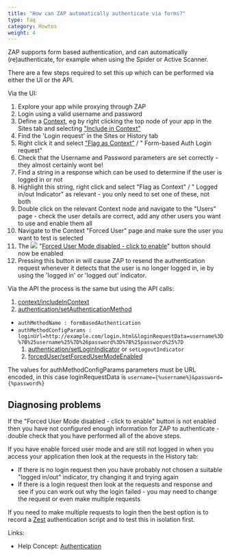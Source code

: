 ```yaml
---
title: "How can ZAP automatically authenticate via forms?"
type: faq
category: Howtos
weight: 4
---
```


ZAP supports form based authentication, and can automatically
(re)authenticate, for example when using the Spider or Active Scanner.

There are a few steps required to set this up which can be performed via
either the UI or the API.

Via the UI:

  1. Explore your app while proxying through ZAP
  2. Login using a valid username and password
  3. Define a [Context](/docs/desktop/start/features/contexts/), eg by right clicking the top node of your app in the Sites tab and selecting ["Include in Context"](/docs/desktop/ui/tabs/sites/#include-in-context)
  4. Find the 'Login request' in the Sites or History tab
  5. Right click it and select ["Flag as Context"](/docs/desktop/ui/tabs/sites/#flag-as-context) / " Form-based Auth Login request"
  6. Check that the Username and Password parameters are set correctly - they almost certainly wont be!
  7. Find a string in a response which can be used to determine if the user is logged in or not
  8. Highlight this string, right click and select "Flag as Context" / " Logged in/out Indicator" as relevant - you only need to set one of these, not both
  9. Double click on the relevant Context node and navigate to the "Users" page - check the user details are correct, add any other users you want to use and enable them all
  10. Navigate to the Context "Forced User" page and make sure the user you want to test is selected
  11. The ![](/docs/desktop/images/fugue/forcedUserOff.png) "[Forced User Mode disabled - click to enable](/docs/desktop/ui/tltoolbar/#--forced-user-mode-on--off)" button should now be enabled
  12. Pressing this button in will cause ZAP to resend the authentication request whenever it detects that the user is no longer logged in, ie by using the 'logged in' or 'logged out' indicator.

Via the API the process is the same but using the API calls:

  1. [context/includeInContext](https://github.com/zaproxy/zaproxy/wiki/ApiGen_context)
  2. [authentication/setAuthenticationMethod](https://github.com/zaproxy/zaproxy/wiki/ApiGen_authentication)

  * `authMethodName : formBasedAuthentication`
  * `authMethodConfigParams : loginUrl=http://example.com/login.html&loginRequestData=username%3D%7B%25username%25%7D%26password%3D%7B%25password%25%7D`
    1. [authentication/setLoginIndicator](https://github.com/zaproxy/zaproxy/wiki/ApiGen_authentication) or `setLogoutIndicator`
    2. [forcedUser/setForcedUserModeEnabled](https://github.com/zaproxy/zaproxy/wiki/ApiGen_forcedUser)

The values for authMethodConfigParams parameters must be URL encoded, in this
case loginRequestData is `username={%username%}&password={%password%}`

##  Diagnosing problems

If the "Forced User Mode disabled - click to enable" button is not enabled
then you have not configured enough information for ZAP to authenticate -
double check that you have performed all of the above steps.

If you have enable forced user mode and are still not logged in when you
access your application then look at the requests in the History tab:

  * If there is no login request then you have probably not chosen a suitable "logged in/out" indicator, try changing it and trying again
  * If there is a login request then look at the requests and response and see if you can work out why the login failed - you may need to change the request or even make multiple requests

If you need to make multiple requests to login then the best option is to
record a [Zest](/docs/desktop/addons/zest/) authentication script and to test this in isolation first.

Links:

  * Help Concept: [Authentication](/docs/desktop/start/features/authentication/)
